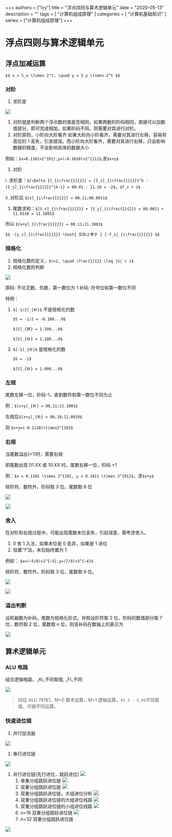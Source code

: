 +++
authors = ["lzy"]
title = "浮点四则与算术逻辑单元"
date = "2020-05-13"
description = ""
tags = [
    "计算机组成原理"
]
categories = [
    "计算机基础知识"
]
series = ["计算机组成原理"]
+++

# 浮点四则与算术逻辑单元

## 浮点加减运算

`$$ x = S_x \times 2^t, \quad y = S_y \times 2^t $$`

### 对阶

1. 求阶差

![](../static/GmirbSPeFogXe0x8GBhcTnPBnzc.png)

1. 对阶就是判断两个浮点数的值是否相同，如果两数的阶码相同，直接可以加数值部分，即可完成相加，如果阶码不同，则需要对其进行对阶。
2. 对阶原则，小阶向大阶看齐
   如果大阶向小阶看齐，需要对其进行左移，容易将高位的 1 丢失，引发错误。而小阶向大阶看齐，需要对其进行右移，只会影响数据的精度，不会影响具体的数据大小

例如：`$x=0.1101×2^{01},y=(−0.1010)×2^{11}$`,求`$x+y$`

1. 对阶

i. 求阶差：`$[\Delta I]_{i\frac{1}{2}} = [I_s]_{i\frac{1}{2}}^k - [I_s]_{i\frac{1}{2}}^{k-1} = 00.01 - 11.10 = -2$`，`$f_x + 2$`

ii. 对阶后 `$[x]_{i\frac{1}{2}} = 00.11;00.0011$`

1. 尾数求和：`$[S_x]_{i\frac{1}{2}} + [S_y]_{i\frac{1}{2}} = 00.0011 + 11.0110 = 11.1001$`

所以 `$[x+y]_{i\frac{1}{2}} = 00.11;11.1001$`

`$$ -[y_s]_{i\frac{1}{2}} \text{ 实际上等于 } [-f_s]_{i\frac{1}{2}} $$`

### 规格化

1. 规格化数的定义，`$r=2, \quad \frac{1}{2} \leq |S| < 1$`
2. 规格化数的判断

![](../static/V17TbpyKooxxNIxHBxYcKob7nDc.png)

原码: 不论正数、负数，第一数位为 1
补码: 符号位和第一数位不同

特例：

1. `$[-1/2]_{补}$` 不是规格化的数

   `$S = -1/2 = -0.100...0$`

   `$[S]_{原} = 1.100...0$`

   `$[S]_{补} = 1.100...0$`
2. `$[-1]_{补}$` 是规格化的数

   `$S = -1$`

   `$[S]_{补} = 1.000...0$`

### **左规**

尾数左移一位，阶码-1，直到数符和第一数位不同为止

例：`$[x+y]_{补} = 00,11;11.1001$`

左规后`$[x+y]_{补} = 00,10;11.0010$`

则 `$x+y=(-0.1110)\times2^{10}$`

### **右规**

当尾数溢出(>1)时，需要右规

即尾数出现 01.XX 或 10.XX 时，尾数右移一位，阶码 +1

例：`$x = 0.1101 \times 2^{10}, y = 0.1011 \times 2^{01}$`，求`$x+y$`

除阶符、数符外，阶码取 3 位，尾数取 6 位

![](../static/RzkkbsjTWoIkORxQLwecBcXonwb.png)

![](../static/V6dJboYhfolEEVxmoIhc7Lglnzd.png)

### 舍入

在对阶和右规过程中，可能出现尾数末位丢失，引起误差，需考虑舍入。

1. 0 舍 1 入法，如果末位是 0 丢弃，如果是 1 进位
2. 恒置”1”法，末位始终置为 1

例如： `$x=(−5/8)×2^{−5},y=(7/8)×2^{−4}$`

除阶符、数符外，阶码取 3 位，尾数取 6 位。

![](../static/RSDVbB22uoQYpKxHhT6cmMuXnlg.png)

![](../static/LLOubFHFOoGOjwxaTZJcpy1LnVh.png)

### 溢出判断

设机器数为补码，尾数为规格化形式，并假设阶符取 2 位，阶码的数值部分取 7 位，数符取 2 位，尾数取 n 位，则该补码在数轴上的表示为

![](../static/CCH1bqSrXo7T6Yx35o0chfZDnve.png)

## 算术逻辑单元

### ALU 电路

组合逻辑电路，_Ki_不同取值, _Fi_不同

![](../static/Yfmdbv8Jeo6N2Ox76mscX5QUnuh.png)

> 四位 ALU 74181，M=0 算术运算，M=1 逻辑运算，`$S_3 - S_0$`不同取值，可做不同运算。

### 快速进位链

1. 并行加法器

![](../static/QiBIbhumnoFcYixuWVick1A4nVe.png)

1. 串行进位链

![](../static/AstHbYZV7o252gxC1e5cnlBlnXe.png)

1. 并行进位链(先行进位，跳跃进位)
   ![](../static/Q1hybsuU5o9tsfxm3I2ckGxbnVg.png)
   1. 单重分组跳跃进位链
      ![](../static/SxgObQqv4oe01axbswpcV7rQnQf.png)
   2. 双重分组跳跃进位链
      ![](../static/WZSvb7xuDoiQ3JxSeLBcm685nUg.png)
   3. 双重分组跳跃进位链，大组进位分析
      ![](../static/BXRBbT40EovtYAxYIDQcw5wqn6I.png)
   4. 双重分组跳跃进位链的大组进位线路
      ![](../static/Blocby9yVoD3voxPOtkc6eQXnHb.png)
   5. 双重分组跳跃进位链的小组进位线路
      ![](../static/IMfQbT0gjo0BpBxtvfzcmyJXnhg.png)
   6. n=16 双重分组跳跃进位链
      ![](../static/UlJIbMno4oh69CxxY2Nc7uOUnag.png)
   7. n=32 双重分组跳跃进位链

![](../static/S6JDbylbWouT9lxN2bec0Ggxnpe.png)
